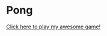 # Pong
<a href="https://github.com/Sportsdawg1/Pong/blob/master/pong_final.jar?raw=true">Click here to play my awesome game!</a>
